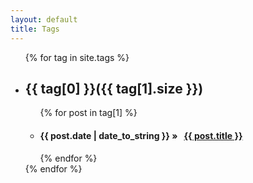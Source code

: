 ```yaml
---
layout: default
title: Tags
---
```

<ul class="list-unstyled">
{% for tag in site.tags %}
    <li class="{{tag[0]}}">
      <h2>{{ tag[0] }}({{ tag[1].size }})</h2>
      <ul class="list-unstyled">
        {% for post in tag[1] %}
          <li>
            <h4>
              <span class="btn-group" style="min-width: 108px;">{{ post.date | date_to_string }}</span> &raquo;&nbsp;&nbsp;
              <a href="{{ post.url }}">{{ post.title }}</a>
            </h4>
          </li>
	      {% endfor %}
      </ul>
    </li>
{% endfor %}
</ul>